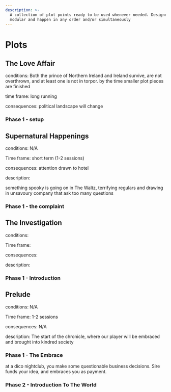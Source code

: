 ```yaml
---
description: >-
  A collection of plot points ready to be used whenever needed. Designed to be
  modular and happen in any order and/or simultaneously
---
```


# Plots



## The Love Affair

conditions: Both the prince of Northern Ireland and Ireland survive, are not overthrown, and at least one is not in torpor. by the time smaller plot pieces are finished

time frame: long running

consequences: political landscape will change

### Phase 1 - setup



## Supernatural Happenings

conditions: N/A

Time frame: short term (1-2 sessions)

consequences: attention drawn to hotel

description:&#x20;

something spooky is going on in The Waltz, terrifying regulars and drawing in unsavoury company that ask too many questions

### Phase 1 - the complaint

## The Investigation

conditions:&#x20;

Time frame:&#x20;

consequences:&#x20;

description:&#x20;

### Phase 1 - Introduction

## Prelude

conditions: N/A

Time frame: 1-2 sessions

consequences: N/A

description: The start of the chronicle, where our player will be embraced and brought into kindred society

### Phase 1 - The Embrace

at a dico nightclub, you make some questionable business decisions. Sire funds your idea, and embraces you as payment.&#x20;

### Phase 2 - Introduction To The World

